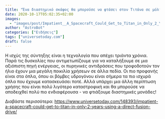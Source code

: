 ```yaml
---
title: "Ένα διαστημικό σκάφος θα μπορούσε να φτάσει στον Τιτάνα σε μόλις 2 χρόνια χρησιμοποιώντας τεχνολογία Direct Fusion Drive"
date: 2020-10-17T05:02:35+02:00
images:
  - "images/post/Impatient__A_Spacecraft_Could_Get_to_Titan_in_Only_2_Years_Using_a_Direct_Fusion_Drive.jpg"
author: "AstroBot"
categories: ["Ειδήσεις"]
tags: ["universetoday.com"]
draft: false
---
```


Η ισχύς της σύντηξης είναι η τεχνολογία που απέχει τριάντα χρόνια. Παρά τις δυσκολίες που αντιμετωπίζουμε για να καταλήξουμε σε μια αξιόπιστη πηγή ενέργειας, οι πυρηνικές αντιδράσεις που τροφοδοτούν τον ήλιο έχουν μια μεγάλη ποικιλία χρήσεων σε άλλα πεδία. Οι πιο προφανής είναι στα όπλα, όπου οι βόμβες υδρογόνου είναι σήμερα τα πιο ισχυρά όπλα που έχουμε κατασκευάσει ποτέ. Αλλά υπάρχει μια άλλη περίπτωση χρήσης που είναι πολύ λιγότερο καταστροφική και θα μπορούσε να αποδειχθεί πολύ πιο ενδιαφέρουσα - να φτιάξουμε διαστημικές μονάδες!

Διαβάστε περισσότερα: https://www.universetoday.com/148393/impatient-a-spacecraft-could-get-to-titan-in-only-2-years-using-a-direct-fusion-drive/

